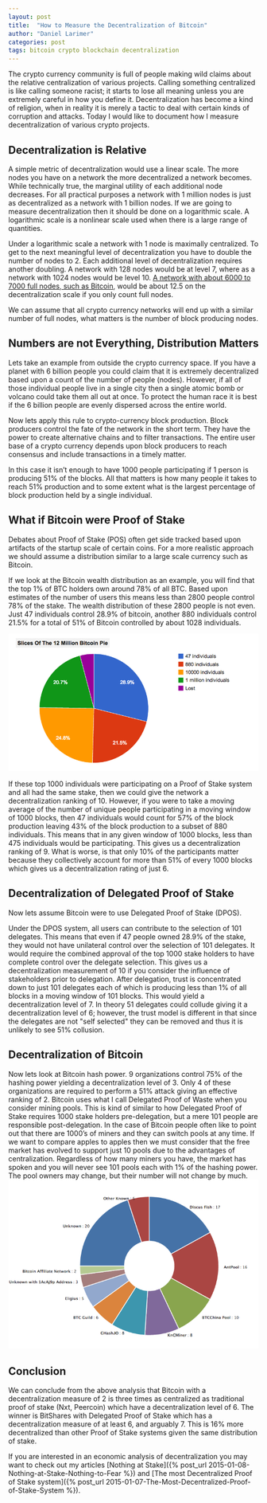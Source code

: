 ```yaml
---
layout: post
title:  "How to Measure the Decentralization of Bitcoin"
author: "Daniel Larimer"
categories: post 
tags: bitcoin crypto blockchain decentralization
---
```

The crypto currency community is full of people making wild claims about the relative centralization of various projects.   Calling something centralized is like calling someone racist; it starts to lose all meaning unless you are extremely careful in how you define it.  Decentralization has become a kind of religion, when in reality it is merely a tactic to deal with certain kinds of corruption and attacks.   Today I would like to document how I measure decentralization of various crypto projects. 

## Decentralization is Relative 

A simple metric of decentralization would use a linear scale.  The more nodes you have on a network the more decentralized a network becomes.    While technically true, the marginal utility of each additional node decreases.  For all practical purposes a network with 1 million nodes is just as decentralized as a network with 1 billion nodes.   If we are going to measure decentralization then it should be done on a logarithmic scale.   A logarithmic scale is a nonlinear scale used when there is a large range of quantities.  

Under a logarithmic scale a network with 1 node is maximally centralized.  To get to the next meaningful level of decentralization you have to double the number of nodes to 2.  Each additional level of decentralization requires another doubling.   A network with 128 nodes would be at level 7, where as a network with 1024 nodes would be level 10.    [A network with about 6000 to 7000 full nodes, such as Bitcoin](https://getaddr.bitnodes.io/), would be about 12.5 on the decentralization scale if you only count full nodes.    

We can assume that all crypto currency networks will end up with a similar number of full nodes, what matters is the number of block producing nodes.  

## Numbers are not Everything, Distribution Matters 

Lets take an example from outside the crypto currency space.  If you have a planet with 6 billion people you could claim that it is extremely decentralized based upon a count of the number of people (nodes).   However, if all of those individual people live in a single city then a single atomic bomb or volcano could take them all out at once.   To protect the human race it is best if the 6 billion people are evenly dispersed across the entire world.   

Now lets apply this rule to crypto-currency block production.  Block producers control the fate of the network in the short term.  They have the power to create alternative chains and to filter transactions.   The entire user base of a crypto currency depends upon block producers to reach consensus and include transactions in a timely matter.

In this case it isn’t enough to have 1000 people participating if 1 person is producing 51% of the blocks.  All that matters is how many people it takes to reach 51% production and to some extent what is the largest percentage of block production held by a single individual.  

## What if Bitcoin were Proof of Stake 
Debates about Proof of Stake (POS) often get side tracked based upon artifacts of the startup scale of certain coins.   For a more realistic approach we should assume a distribution similar to a large scale currency such as Bitcoin.

If we look at the Bitcoin wealth distribution as an example, you will find that the top 1% of BTC holders own around 78% of all BTC.   Based upon estimates of the number of users this means less than 2800 people control 78% of the stake.   The wealth distribution of these 2800 people is not even.  Just 47 individuals control 28.9% of bitcoin, another 880 individuals control 21.5% for a total of 51% of Bitcoin controlled by about 1028 individuals.

<img src="/assets/img/bitcoindistribution.png"/>

If these top 1000 individuals were participating on a Proof of Stake system and all had the same stake, then we could give the network a decentralization ranking of 10.  However, if you were to take a moving average of the number of unique people participating in a moving window of 1000 blocks, then 47 individuals would count for 57% of the block production leaving 43% of the block production to a subset of 880 individuals.   This means that in any given window of 1000 blocks, less than 475 individuals would be participating.   This gives us a decentralization ranking of 9.   What is worse, is that only 10% of the participants matter because they collectively account for more than 51% of every 1000 blocks which gives us a decentralization rating of just 6.

## Decentralization of Delegated Proof of Stake 

Now lets assume Bitcoin were to use Delegated Proof of Stake (DPOS).

Under the DPOS system, all users can contribute to the selection of 101 delegates.  This means that even if 47 people owned 28.9% of the stake, they would not have unilateral control over the selection of 101 delegates.   It would require the combined approval of the top 1000 stake holders to have complete control over the delegate selection.  This gives us a decentralization measurement of 10 if you consider the influence of stakeholders prior to delegation.   After delegation, trust is concentrated down to just 101 delegates each of which is producing less than 1% of all blocks in a moving window of 101 blocks.   This would yield a decentralization level of 7.  In theory 51 delegates could collude giving it a decentralization level of 6; however, the trust model is different in that since the delegates are not "self selected" they can be removed and thus it is unlikely to see 51% collusion.  

## Decentralization of Bitcoin 
 
Now lets look at Bitcoin hash power.  9 organizations control 75% of the hashing power yielding a decentralization level of 3. Only 4 of these organizations are required to perform a 51% attack giving an effective ranking of 2.  Bitcoin uses what I call Delegated Proof of Waste when you consider mining pools.  This is kind of similar to how Delegated Proof of Stake requires 1000 stake holders pre-delegation, but a mere 101 people are responsible post-delegation.   In the case of Bitcoin people often like to point out that there are 1000’s of miners and they can switch pools at any time.   If we want to compare apples to apples then we must consider that the free market has evolved to support just 10 pools due to the advantages of centralization.   Regardless of how many miners you have, the market has spoken and you will never see 101 pools each with 1% of the hashing power.   The pool owners may change, but their number will not change by much.
<img  src="/media/hashdistribution.png"/>

## Conclusion 

We can conclude from the above analysis that Bitcoin with a decentralization measure of 2 is three times as centralized as traditional proof of stake (Nxt, Peercoin) which have a decentralization level of 6.  The winner is BitShares with Delegated Proof of Stake which has a decentralization measure of at least 6, and arguably 7.  This is 16% more decentralized than other Proof of Stake systems given the same distribution of stake.  

If you are interested in an economic analysis of decentralization you may want to check out my articles [Nothing at Stake]({% post_url 2015-01-08-Nothing-at-Stake-Nothing-to-Fear %}) and [The most Decentralized Proof of Stake system]({% post_url 2015-01-07-The-Most-Decentralized-Proof-of-Stake-System %}).





   


